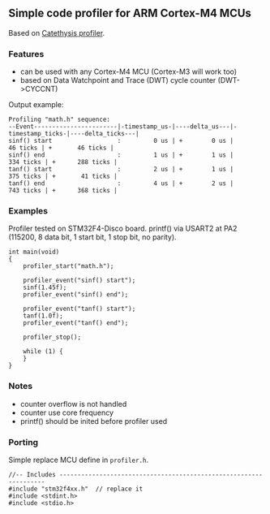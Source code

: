 ## Simple code profiler for ARM Cortex-M4 MCUs

Based on [Catethysis profiler](https://catethysis.ru/profiler/).

### Features

- can be used with any Cortex-M4 MCU (Cortex-M3 will work too)
- based on Data Watchpoint and Trace (DWT) cycle counter (DWT->CYCCNT)

Output example:
```
Profiling "math.h" sequence:
--Event-----------------------|-timestamp_us-|----delta_us---|-timestamp_ticks-|----delta_ticks---|
sinf() start                  :         0 us | +        0 us |        46 ticks | +       46 ticks |
sinf() end                    :         1 us | +        1 us |       334 ticks | +      288 ticks |
tanf() start                  :         2 us | +        1 us |       375 ticks | +       41 ticks |
tanf() end                    :         4 us | +        2 us |       743 ticks | +      368 ticks |
```

### Examples

Profiler tested on STM32F4-Disco board.
printf() via USART2 at PA2 (115200, 8 data bit, 1 start bit, 1 stop bit, no parity).

```
int main(void)
{
    profiler_start("math.h");

    profiler_event("sinf() start");
    sinf(1.45f);
    profiler_event("sinf() end");

    profiler_event("tanf() start");
    tanf(1.0f);
    profiler_event("tanf() end");

    profiler_stop();

    while (1) {
    }
}
```

### Notes

- counter overflow is not handled
- counter use core frequency
- printf() should be inited before profiler used

### Porting

Simple replace MCU define in ```profiler.h```.

```
//-- Includes ------------------------------------------------------------------
#include "stm32f4xx.h"  // replace it
#include <stdint.h>
#include <stdio.h>
```
